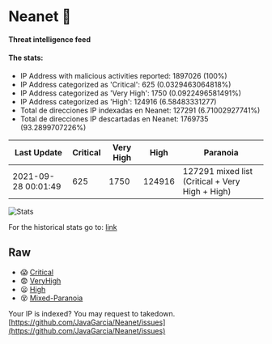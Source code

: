 # Neanet :hocho:
#### Threat intelligence feed
#### The stats:

- IP Address with malicious activities reported: 1897026 (100%)
- IP Address categorized as 'Critical':  625 (0.0329463064818%)
- IP Address categorized as 'Very High':  1750 (0.0922496581491%)
- IP Address categorized as 'High':  124916 (6.58483331277)
- Total de direcciones IP indexadas en Neanet:  127291 (6.71002927741%)
- Total de direcciones IP descartadas en Neanet:  1769735 (93.2899707226%)

| Last Update | Critical | Very High | High | Paranoia |
| --- | --- | --- | --- | --- |
| 2021-09-28 00:01:49 | 625 | 1750 | 124916 | 127291 mixed list (Critical + Very High + High)|

![Stats](https://docs.google.com/spreadsheets/d/e/2PACX-1vSnaNMIXVabIpDJjufMlzH7poXnshF3mgd8Is1g9ytUEzVsP5my4Trn8f-xkoLLQ38xpL3HtmUexLo6/pubchart?oid=501124687&format=image)

For the historical stats go to: [link](/stats.csv)
## Raw
- :scream: [Critical](https://raw.githubusercontent.com/JavaGarcia/Neanet/master/blacklists/neanet_critical.txt)
- :fearful: [VeryHigh](https://raw.githubusercontent.com/JavaGarcia/Neanet/master/blacklists/neanet_veryHigh.txtt)
- :frowning: [High](https://raw.githubusercontent.com/JavaGarcia/Neanet/master/blacklists/neanet_high.txt)
- :dizzy_face: [Mixed-Paranoia](https://raw.githubusercontent.com/JavaGarcia/Neanet/master/blacklists/neanet_all.txt)


Your IP is indexed? You may request to takedown. [https://github.com/JavaGarcia/Neanet/issues](https://github.com/JavaGarcia/Neanet/issues)
















































































































































































































































































































































































































































































































































































































































































































































































































































































































































































































































































































































































































































































































































































































































































































































































































































































































































































































































































































































































































































































































































































































































































































































































































































































































































































































































































































































































































































































































































































































































































































































































































































































































































































































































































































































































































































































































































































































































































































































































































































































































































































































































































































































































































































































































































































































































































































































































































































































































































































































































































































































































































































































































































































































































































































































































































































































































































































































































































































































































































































































































































































































































































































































































































































































































































































































































































































































































































































































































































































































































































































































































































































































































































































































































































































































































































































































































































































































































































































































































































































































































































































































































































































































































































































































































































































































































































































































































































































































































































































































































































































































































































































































